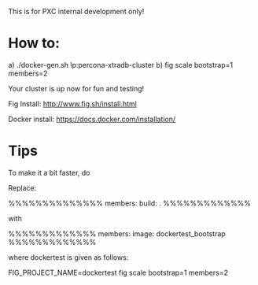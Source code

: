 This is for PXC internal development only!

How to:
============

a) ./docker-gen.sh lp:percona-xtradb-cluster
b) fig scale bootstrap=1 members=2      

Your cluster is up now for fun and testing!


Fig Install:
http://www.fig.sh/install.html

Docker install:
https://docs.docker.com/installation/


Tips
=========
To make it a bit faster, do

Replace:

%%%%%%%%%%%%%%
members:
  build: .
%%%%%%%%%%%%%

with

%%%%%%%%%%%%%
members:
  image: dockertest_bootstrap
%%%%%%%%%%%%%

where dockertest is given as follows:

FIG_PROJECT_NAME=dockertest fig scale bootstrap=1 members=2
